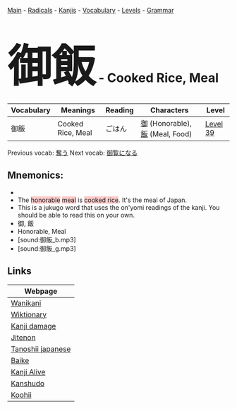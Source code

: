 <style> bigfont {font-size: 100px}</style>
[Main](../README.md) -
[Radicals](../radicals.md) -
[Kanjis](../kanjis.md) -
[Vocabulary](../vocabulary.md) -
[Levels](../levels.md) -
[Grammar](../grammar.md)
# <bigfont> 御飯</bigfont> - Cooked Rice, Meal 

| Vocabulary | Meanings | Reading | Characters | Level |
| --- | --- | --- | --- | --- |
| 御飯 | Cooked Rice, Meal | ごはん |  [御](../kanjis/御.md) (Honorable), [飯](../kanjis/飯.md) (Meal, Food) | [Level 39](../levels/wk_level39.md) |

Previous vocab: [奪う](奪う.md) Next vocab: [御覧になる](御覧になる.md) 

## Mnemonics:

* 
* The <span style="background-color:#ffcccb"> honorable</span> <span style="background-color:#ffcccb"> meal</span> is <span style="background-color:#ffcccb"> cooked rice</span>. It's the meal of Japan.
* This is a jukugo word that uses the on'yomi readings of the kanji. You should be able to read this on your own.
* 御, 飯
* Honorable, Meal
* [sound:御飯_b.mp3]
* [sound:御飯_g.mp3]


## Links 

| Webpage |
| --- |
| [Wanikani          ](https://www.wanikani.com/kanji/御飯) |
| [Wiktionary        ](https://en.wiktionary.org/wiki/御飯) |
| [Kanji damage      ](http://www.kanjidamage.com/kanji/search?utf8=✓&q=御飯) |
| [Jitenon           ](https://jitenon.com/kanji/御飯) |
| [Tanoshii japanese ](https://www.tanoshiijapanese.com/dictionary/kanji.cfm?k=御飯) |
| [Baike             ](https://baike.baidu.com/item/御飯) |
| [Kanji Alive       ](https://app.kanjialive.com/御飯) |
| [Kanshudo          ](https://www.kanshudo.com/searchmn?q=御飯) |
| [Koohii            ](https://kanji.koohii.com/study/kanji/御飯) |
